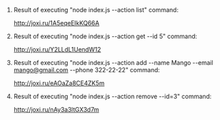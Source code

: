 1. Result of executing "node index.js --action list" command:

   http://joxi.ru/1A5eqeEIkKQ66A

2. Result of executing "node index.js --action get --id 5" command:

   http://joxi.ru/Y2LLdL1UendW12

3. Result of executing "node index.js --action add --name Mango --email
   mango@gmail.com --phone 322-22-22" command:

   http://joxi.ru/eAOaZa8CE4ZK5m

4. Result of executing "node index.js --action remove --id=3" command:

   http://joxi.ru/nAy3a3ltGX3d7m
